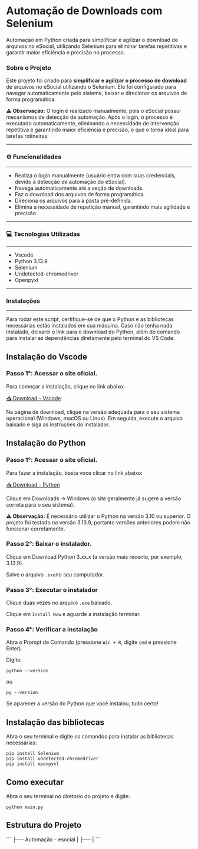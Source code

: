 # Automação de Downloads com Selenium
Automação em Python criada para simplificar e agilizar o download de arquivos no eSocial, utilizando Selenium para eliminar tarefas repetitivas e garantir maior eficiência e precisão no processo.

### Sobre o Projeto

Este projeto foi criado para **simplificar e agilizar o processo de download** de arquivos no eSocial utilizando o Selenium. Ele foi configurado para navegar automaticamente pelo sistema, baixar e direcionar os arquivos de forma programática.

**⚠️ Observação:** O login é realizado manualmente, pois o eSocial possui mecanismos de detecção de automação. Após o login, o processo é executado automaticamente, eliminando a necessidade de intervenção repetitiva e garantindo maior eficiência e precisão, o que o torna ideal para tarefas rotineiras.

---
### ⚙️ Funcionalidades
---
- Realiza o login manualmente (usuário entra com suas credenciais, devido à detecção de automação do eSocial).
- Navega automaticamente até a seção de downloads.
- Faz o download dos arquivos de forma programática.
- Direciona os arquivos para a pasta pré-definida.
- Elimina a necessidade de repetição manual, garantindo mais agilidade e precisão.
---
### 💻 Tecnologias Utilizadas
---
- Vscode
- Python 3.13.9
- Selenium
- Undetected-chromedriver
- Openpyxl
---
### Instalações
---
Para rodar este script, certifique-se de que o Python e as bibliotecas necessárias estão instalados em sua máquina. Caso não tenha nada instalado, deixarei o link para o download do Python, além do comando para instalar as dependências diretamente pelo terminal do VS Code.

## Instalação do Vscode
### Passo 1°: Acessar o site oficial.
Para começar a instalação, clique no link abaixo:

[📥 Download - Vscode](https://code.visualstudio.com/)

Na página de download, clique na versão adequada para o seu sistema operacional (Windows, macOS ou Linux). Em seguida, execute o arquivo baixado e siga as instruções do instalador.

## Instalação do Python

### Passo 1°: Acessar o site oficial.
Para fazer a instalação, basta voce clicar no link abaixo:

[📥 Download - Python](https://www.python.org/downloads/)

Clique em Downloads → Windows (o site geralmente já sugere a versão correta para o seu sistema).

**⚠️ Observação:** É necessário utilizar o Python na versão 3.10 ou superior. O projeto foi testado na versão 3.13.9, portanto versões anteriores podem não funcionar corretamente.

### Passo 2°: Baixar o instalador.
Clique em Download Python 3.xx.x (a versão mais recente, por exemplo, 3.13.9).

Salve o arquivo ```.exe```no seu computador.

### Passo 3°: Executar o instalador

Clique duas vezes no arquivo ```.exe``` baixado.

Clique em ```Install Now``` e aguarde a instalação terminar.

### Passo 4°: Verificar a instalação

Abra o Prompt de Comando (pressione ```Win + R```, digite ```cmd``` e pressione Enter).

Digite:

```
python --version
```
ou
```
py --version
```
Se aparecer a versão do Python que você instalou, tudo certo!

## Instalação das bibliotecas 

Abra o seu terminal e digite os comandos para instalar as bibliotecas necessárias:
```
pip install Selenium
pip install undetected-chromedriver
pip install openpyxl
 ```

## Como executar

Abra o seu terminal no diretorio do projeto e digite:
```
python main.py
```

## Estrutura do Projeto

´´´
├── Automação - esocial
|   ├──
|
´´´









